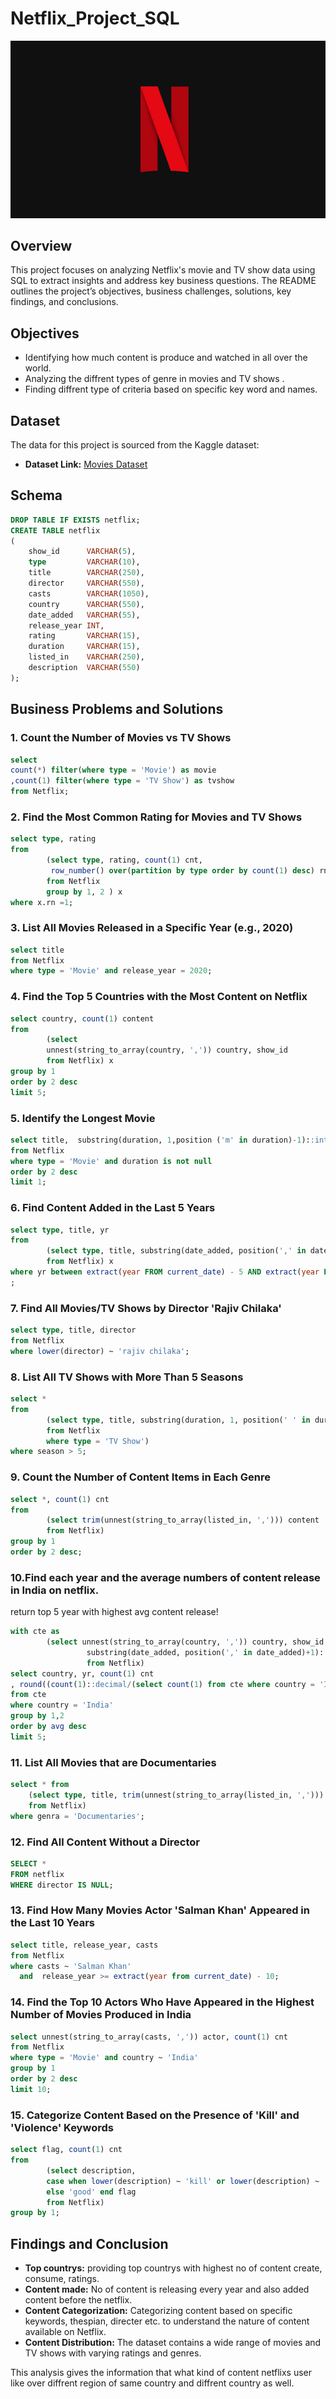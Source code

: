 # Netflix_Project_SQL

![](https://github.com/Rohitvora8/Netflix_Project_SQL/blob/main/Netflix_logo.jpg)

## Overview
This project focuses on analyzing Netflix's movie and TV show data using SQL to extract insights and address key business questions. The README outlines the project’s objectives, business challenges, solutions, key findings, and conclusions.

## Objectives

- Identifying how much content is produce and watched in all over the world.
- Analyzing the diffrent types of genre in movies and TV shows .
- Finding diffrent type of criteria based on specific key word and names.


## Dataset

The data for this project is sourced from the Kaggle dataset:

- **Dataset Link:** [Movies Dataset](https://www.kaggle.com/datasets/shivamb/netflix-shows?resource=download)

## Schema

```sql
DROP TABLE IF EXISTS netflix;
CREATE TABLE netflix
(
    show_id      VARCHAR(5),
    type         VARCHAR(10),
    title        VARCHAR(250),
    director     VARCHAR(550),
    casts        VARCHAR(1050),
    country      VARCHAR(550),
    date_added   VARCHAR(55),
    release_year INT,
    rating       VARCHAR(15),
    duration     VARCHAR(15),
    listed_in    VARCHAR(250),
    description  VARCHAR(550)
);
```

## Business Problems and Solutions

### 1. Count the Number of Movies vs TV Shows

```sql
select 
count(*) filter(where type = 'Movie') as movie
,count(1) filter(where type = 'TV Show') as tvshow
from Netflix;
```

### 2. Find the Most Common Rating for Movies and TV Shows

```sql
select type, rating 
from 
		(select type, rating, count(1) cnt,
		 row_number() over(partition by type order by count(1) desc) rn
		from Netflix
		group by 1, 2 ) x
where x.rn =1;
```

### 3. List All Movies Released in a Specific Year (e.g., 2020)

```sql
select title 
from Netflix
where type = 'Movie' and release_year = 2020;
```

### 4. Find the Top 5 Countries with the Most Content on Netflix

```sql
select country, count(1) content
from 
		(select 
		unnest(string_to_array(country, ',')) country, show_id
		from Netflix) x 
group by 1
order by 2 desc
limit 5;
```

### 5. Identify the Longest Movie

```sql
select title,  substring(duration, 1,position ('m' in duration)-1)::int duration
from Netflix
where type = 'Movie' and duration is not null
order by 2 desc
limit 1;
```

### 6. Find Content Added in the Last 5 Years

```sql
select type, title, yr
from 
		(select type, title, substring(date_added, position(',' in date_added)+1)::numeric as yr
		from Netflix) x 
where yr between extract(year FROM current_date) - 5 AND extract(year FROM current_date)
;
```

### 7. Find All Movies/TV Shows by Director 'Rajiv Chilaka'

```sql
select type, title, director
from Netflix
where lower(director) ~ 'rajiv chilaka';
```


### 8. List All TV Shows with More Than 5 Seasons

```sql
select * 
from
		(select type, title, substring(duration, 1, position(' ' in duration))::int season
		from Netflix
		where type = 'TV Show') 
where season > 5;
```


### 9. Count the Number of Content Items in Each Genre

```sql
select *, count(1) cnt
from 
		(select trim(unnest(string_to_array(listed_in, ','))) content
		from Netflix) 
group by 1
order by 2 desc;
```


### 10.Find each year and the average numbers of content release in India on netflix. 
return top 5 year with highest avg content release!

```sql
with cte as 
        (select unnest(string_to_array(country, ',')) country, show_id, 
				 substring(date_added, position(',' in date_added)+1)::numeric as yr 
				 from Netflix)
select country, yr, count(1) cnt
, round((count(1)::decimal/(select count(1) from cte where country = 'India')*100),2) avg
from cte 
where country = 'India'
group by 1,2
order by avg desc 
limit 5;
```


### 11. List All Movies that are Documentaries

```sql
select * from 
	(select type, title, trim(unnest(string_to_array(listed_in, ','))) genra 
	from Netflix)
where genra = 'Documentaries';
```


### 12. Find All Content Without a Director

```sql
SELECT * 
FROM netflix
WHERE director IS NULL;
```


### 13. Find How Many Movies Actor 'Salman Khan' Appeared in the Last 10 Years

```sql
select title, release_year, casts
from Netflix
where casts ~ 'Salman Khan'
  and  release_year >= extract(year from current_date) - 10;
```


### 14. Find the Top 10 Actors Who Have Appeared in the Highest Number of Movies Produced in India

```sql
select unnest(string_to_array(casts, ',')) actor, count(1) cnt
from Netflix
where type = 'Movie' and country ~ 'India'
group by 1
order by 2 desc
limit 10;
```


### 15. Categorize Content Based on the Presence of 'Kill' and 'Violence' Keywords

```sql
select flag, count(1) cnt
from
		(select description,
		case when lower(description) ~ 'kill' or lower(description) ~ 'violence' then 'bad'
		else 'good' end flag
		from Netflix)
group by 1;
```



## Findings and Conclusion

- **Top countrys:** providing top countrys with highest no of content create, consume, ratings.
- **Content made:** No of content is releasing every year and also added content before the netflix.
- **Content Categorization:** Categorizing content based on specific keywords, thespian, directer etc. to understand the nature of content available on Netflix.
- **Content Distribution:** The dataset contains a wide range of movies and TV shows with varying ratings and genres.

This analysis gives the information that what kind of content netflixs user like over diffrent region  of same country and diffrent country as well.



